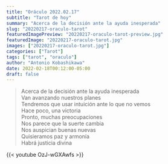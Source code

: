 ```yaml
---
title: "Oráculo 2022.02.17"
subtitle: "Tarot de hoy"
summary: "Acerca de la decisión ante la ayuda inesperada"
slug: "20220217-oraculo-tarot"
featuredImagePreview: "20220217-oraculo-tarot-preview.jpg"
featuredImage: "20220217-oraculo-tarot.jpg"
images: ["20220217-oraculo-tarot.jpg"]
categories: ["Tarot"]
tags: ["tarot", "oraculo"]
author: "Antonio Kobashikawa"
date: 2022-02-18T00:12:00-05:00
draft: false
---
```


> Acerca de la decisión ante la ayuda inesperada \
Van avanzando nuestros planes \
Tendremos que usar intuición ante lo que no vemos \
Hace poco, una victoria \
Pronto, muchas preocupaciones \
Nos parece que la suerte cambia \
Nos auspician buenas nuevas \
Quisieramos paz y armonía \
Habrá justicia divina


{{< youtube OzJ-wGXAwfs >}}